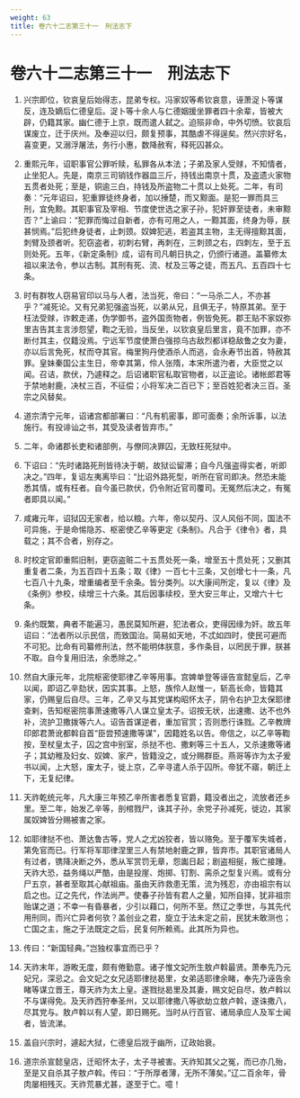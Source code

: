 ```yaml
---
weight: 63
title: 卷六十二志第三十一　刑法志下
---
```


# 卷六十二志第三十一　刑法志下

1. <span id="卷六十二志第三十一　刑法志下-1"></span>
兴宗即位，钦哀皇后始得志，昆弟专权。冯家奴等希钦哀意，诬萧浞卜等谋反，连及嫡后仁德皇后。浞卜等十余人与仁德姻援坐罪者四十余辈，皆被大辟，仍籍其家。幽仁德于上京，既而遣人弑之。迫殒非命，中外切愤。钦哀后谋废立，迁于庆州。及奉迎以归，颇复预事，其酷虐不得逞矣。然兴宗好名，喜变更，又溺浮屠法，务行小惠，数降赦宥，释死囚甚众。

2. <span id="卷六十二志第三十一　刑法志下-2"></span>
重熙元年，诏职事官公罪听赎，私罪各从本法；子弟及家人受赇，不知情者，止坐犯人。先是，南京三司销钱作器皿三斤，持钱出南京十贯，及盗遗火家物五贯者处死；至是，铜逾三白，持钱及所盗物二十贯以上处死。二年，有司奏：“元年诏曰，犯重罪徒终身者，加以捶楚，而又黥面。是犯一罪而具三刑，宜免黥。其职事官及宰相、节度使世选之家子孙，犯奸罪至徒者，未审黥否？”上谕曰：“犯罪而悔过自新者，亦有可用之人，一黥其面，终身为辱，朕甚悯焉。”后犯终身徒者，止刺颈。奴婢犯逃，若盗其主物，主无得擅黥其面，刺臂及颈者听。犯窃盗者，初刺右臂，再刺在，三刺颈之右，四刺左，至于五则处死。五年，《新定条制》成，诏有司凡朝日执之，仍颁行诸道。盖纂修太祖以来法令，参以古制。其刑有死、流、杖及三等之徒，而五凡、五百四十七条。

3. <span id="卷六十二志第三十一　刑法志下-3"></span>
时有群牧人窃易官印以马与人者，法当死，帝曰：“一马杀二人，不亦甚乎？”减死论。又有兄弟犯强盗当死，以弟从兄，且俱无子，特原其弟。至于枉法受赇，诈敕走递，伪学御书，盗外国贡物者，例皆免死。郡王贴不家奴弥里吉告其主言涉怨望，鞫之无验，当反坐，以钦哀皇后里言，竟不加罪，亦不断付其主，仅籍没焉。宁远军节度使萧白强掠乌古敌烈都详稳敌鲁之女为妻，亦以后言免死，杖而夺其官。梅里狗丹使酒杀人而逃，会永寿节出首，特赦其罪。皇妹秦国公主生日，帝幸其第，伶人张隋，本宋所遣汋者，大臣觉之以闻。召诘，款伏，乃遽释之。后诏诸职官私取官物者，以正盗论。诸帐郎君等于禁地射鹿，决杖三百，不征偿；小将军决二百已下；至百姓犯者决三百。圣宗之风替矣。

4. <span id="卷六十二志第三十一　刑法志下-4"></span>
道宗清宁元年，诏诸宫都部署曰：“凡有机密事，即可面奏；余所诉事，以法施行。有投诽讪之书，其受及读者皆弃市。”

5. <span id="卷六十二志第三十一　刑法志下-5"></span>
二年，命诸郡长吏和诸部例，与僚同决罪囚，无致枉死狱中。

6. <span id="卷六十二志第三十一　刑法志下-6"></span>
下诏曰：“先时诸路死刑皆待决于朝，故狱讼留滞；自今凡强盗得实者，听即决之。”四年，复诏左夷离毕曰：“比诏外路死型，听所在官司即决。然恐未能悉其情，或有枉者。自今虽已款伏，仍令附近官司覆司。无冤然后决之，有冤者即具以闻。”

7. <span id="卷六十二志第三十一　刑法志下-7"></span>
咸雍元年，诏狱囚无家者，给以粮。六年，帝以契丹、汉人风俗不同，国法不可异施，于是命惕隐苏、枢密使乙辛等更定《条制》。凡合于《律令》者，具载之；其不合者，别存之。

8. <span id="卷六十二志第三十一　刑法志下-8"></span>
时校定官即重熙旧制，更窃盗赃二十五贯处死一条，增至五十贯处死；又删其重复者二条，为五百四十五条；取《律》一百七十三条，又创增七十一条，凡七百八十九条，增重编者至千余条。皆分类列。以大康间所定，复以《律》及《条例》参校，续增三十六条。其后因事续校，至大安三年止，又增六十七条。

9. <span id="卷六十二志第三十一　刑法志下-9"></span>
条约既繁，典者不能遍习，愚民莫知所避，犯法者众，吏得因缘为奸。故五年诏曰：“法者所以示民信，而致国治。简易如天地，不忒如四时，使民可避而不可犯。比命有司纂修刑法，然不能明体朕意，多作条目，以罔民于罪，朕甚不取。自今复用旧法，余悉除之。”

10. <span id="卷六十二志第三十一　刑法志下-10"></span>
然自大康元年，北院枢密使耶律乙辛等用事。宫婢单登等诬告宣懿皇后，乙辛以闻，即诏乙辛劾状，因实其事。上怒，族伶人赵惟一，斩高长命，皆籍其家，仍赐皇后自尽。三年，乙辛又与其党谋构昭怀太子，阴令右护卫太保耶律查剌，告知枢密院事萧速撒等八人谋立皇太子。诏按无状，出速撒、达不也外补，流护卫撒拨等六人。诏告首谋逆者，重加官赏；否则悉行诛戮。乙辛教牌印郎君萧讹都斡自首“臣尝预速撒等谋”，因籍姓名以告。帝信之，以乙辛等鞫按，至杖皇太子，囚之宫中别室，杀挞不也、撒剌等三十五人，又杀速撒等诸子；其幼稚及妇女、奴婢、家产，皆籍没之，或分赐群臣。燕哥等诈为太子爰书以闻，上大怒，废太子，徙上京，乙辛寻遣人杀于囚所。帝犹不寤，朝迁上下，无复纪律。

11. <span id="卷六十二志第三十一　刑法志下-11"></span>
天祚乾统元年，凡大康三年预乙辛所害者悉复官爵，籍没者出之，流放者还乡里。至二年，始发乙辛等，剖棺戮尸，诛其子孙，余党子孙减死，徙边，其家属奴婢皆分赐被害之家。

12. <span id="卷六十二志第三十一　刑法志下-12"></span>
如耶律挞不也、萧达鲁古等，党人之尤凶狡者，皆以赂免。至于覆军失城者，第免官而已。行军将军耶律涅里三人有禁地射鹿之罪，皆弃市。其职官诸局人有过者，镌降决断之外，悉从军赏罚无章，怨讟日起；剧盗相挻，叛亡接踵。天祚大恐，益务绳以严酷，由是投崖、炮掷、钉割、脔杀之型复兴焉。或有分尸五京，甚者至取其心献祖庙。虽由天祚救患无策，流为残忍，亦由祖宗有以启之也。辽之先代，作法尚严。使春子孙皆有君人之量，知所自择，犹非祖宗贻谋之道；不幸一有昏暴者，少引以藉口，何所不至。然辽之季世，与其先代用刑同，而兴亡异者何欤？盖创业之君，旋立于法未定之前，民犹未敢测也；亡国之主，施之于法既定之后，民复何所赖焉。此其所为异也。

13. <span id="卷六十二志第三十一　刑法志下-13"></span>
传曰：“新国轻典。”岂独权事宜而已乎？

14. <span id="卷六十二志第三十一　刑法志下-14"></span>
天祚末年，游畋无度，颇有倦勤意。诸子惟文妃所生敖卢斡最贤。萧奉先乃元妃兄，深忌之。会文妃之女兄适耶律挞曷里，女弟适耶律余睹，奉先乃诬告余睹等谋立晋王，尊天祚为太上皇。遂戮挞曷里及其妻，赐文妃自尽，敖卢斡以不与谋得免。及天祚西狩奉圣州，又以耶律撒八等欲劫立敖卢斡，遂诛撒八，尽其党与。敖卢斡以有人望，即日赐死。当时从行百官、诸局承应人及军士闻者，皆流涕。

15. <span id="卷六十二志第三十一　刑法志下-15"></span>
盖自兴宗时，遽起大狱，仁德皇后戕于幽所，辽政始衰。

16. <span id="卷六十二志第三十一　刑法志下-16"></span>
道宗杀宣懿皇店，迁昭怀太子，太子寻被害。天祚知其父之冤，而已亦几殆，至是又自杀其子敖卢斡。传曰：“于所厚者薄，无所不薄矣。”辽二百余年，骨肉屡相残灭。天祚荒暴尤甚，遂至于亡。噫！
